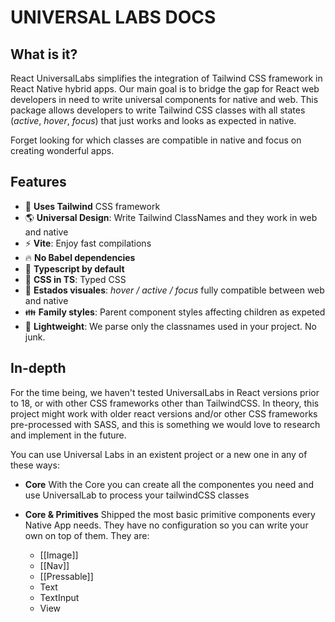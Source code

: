 # UNIVERSAL LABS DOCS

## What is it?

React UniversalLabs simplifies the integration of Tailwind CSS framework in React Native hybrid apps. Our main goal is to bridge the gap for React web developers in need to write universal components for native and web. This package allows developers to write Tailwind CSS classes with all states (_active_, _hover_, _focus_) that just works and looks as expected in native. 

Forget looking for which classes are compatible in native and focus on creating wonderful apps.

## Features

- 🍃 **Uses Tailwind** CSS framework
- 🌎 **Universal Design**: Write Tailwind ClassNames and they work in web and native
- ⚡ **Vite**: Enjoy fast compilations
- 🔥 **No Babel dependencies**
- 🔏 **Typescript by default**
- 🎨 **CSS in TS**: Typed CSS
- 💅 **Estados visuales**:  _hover / active / focus_ fully compatible between web and native
- 👪 **Family styles**: Parent component styles affecting children as expeted
- 🤏 **Lightweight**: We parse only the classnames used in your project. No junk.

## In-depth

For the time being, we haven't tested UniversalLabs in React versions prior to 18, or with other CSS frameworks other than TailwindCSS. In theory, this project might work with older react versions and/or other CSS frameworks pre-processed with SASS, and this is something we would love to research and implement in the future.

You can use Universal Labs in an existent project or a new one in any of these ways:

* **Core** With the Core you can create all the componentes you need and use UniversalLab to process your tailwindCSS classes

* **Core & Primitives** Shipped the most basic primitive components every Native App needs. They have no configuration so you can write your own on top of them. They are:
	- [[Image]]
	- [[Nav]]
	- [[Pressable]]
	- Text
	- TextInput
	- View